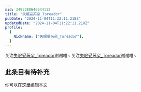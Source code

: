 ```yaml
---
mid: 3493288646544112
title: "失眠妥芮朵_Toreador"
pubDate: "2024-11-04T11:22:11.218Z"
updatedDate: "2024-11-04T11:22:11.218Z"
profile:
  {
    Nickname: ["失眠妥芮朵_Toreador"],
  }
---
```


关注[失眠妥芮朵_Toreador](https://space.bilibili.com/3493288646544112)谢谢喵~ 关注[失眠妥芮朵_Toreador](https://space.bilibili.com/3493288646544112)谢谢喵~

## 此条目有待补充
你可以在[这里](https://github.com/Yuhanawa/VTuber.ICU/edit/master/src/content/v/失眠妥芮朵_Toreador/index.md)编辑本文
